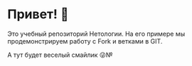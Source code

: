 # Привет! 👋
Это учебный репозиторий Нетологии. На его примере мы продемонстрируем работу с Fork и ветками в GIT.

А тут будет веселый смайлик 😜№